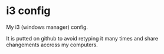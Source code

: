 # i3 config
My i3 (windows manager) config.

It is putted on github to avoid retyping it many times and share changements accross my computers.
